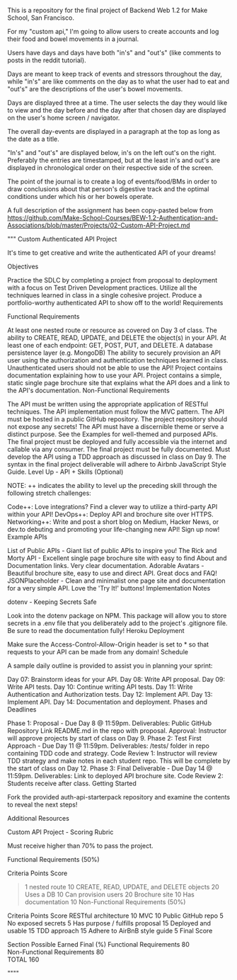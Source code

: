 This is a repository for the final project of Backend Web 1.2 for Make School, San Francisco.

For my "custom api," I'm going to allow users to create accounts and log their food and bowel movements in a journal.

Users have days and days have both "in's" and "out's" (like comments to posts in the reddit tutorial).

Days are meant to keep track of events and stressors throughout the day, while "in's" are like comments on the day as to what the user had to eat and "out's"
are the descriptions of the user's bowel movements.

Days are displayed three at a time. The user selects the day they would like to view and the day before and the day after that chosen day are displayed on the user's home screen / navigator.

The overall day-events are displayed in a paragraph at the top as long as the date as a title.

"In's" and "out's" are displayed below, in's on the left out's on the right.
Preferably the entries are timestamped, but at the least in's and out's are displayed in chronological order on their respective side of the screen.

The point of the journal is to create a log of events/food/BMs in order to draw conclusions about that person's digestive track and the optimal conditions under which his or her bowels operate.

A full description of the assignment has been copy-pasted below from https://github.com/Make-School-Courses/BEW-1.2-Authentication-and-Associations/blob/master/Projects/02-Custom-API-Project.md

"""
Custom Authenticated API Project

It's time to get creative and write the authenticated API of your dreams!

Objectives

Practice the SDLC by completing a project from proposal to deployment with a focus on Test Driven Development practices.
Utilize all the techniques learned in class in a single cohesive project.
Produce a portfolio-worthy authenticated API to show off to the world!
Requirements

Functional Requirements

At least one nested route or resource as covered on Day 3 of class.
The ability to CREATE, READ, UPDATE, and DELETE the object(s) in your API.
At least one of each endpoint: GET, POST, PUT, and DELETE.
A database persistence layer (e.g. MongoDB)
The ability to securely provision an API user using the authorization and authentication techniques learned in class. Unauthenticated users should not be able to use the API!
Project contains documentation explaining how to use your API.
Project contains a simple, static single page brochure site that explains what the API does and a link to the API's documentation.
Non-Functional Requirements

The API must be written using the appropriate application of RESTful techniques.
The API implementation must follow the MVC pattern.
The API must be hosted in a public GitHub repository.
The project repository should not expose any secrets!
The API must have a discernible theme or serve a distinct purpose. See the Examples for well-themed and purposed APIs.
The final project must be deployed and fully accessible via the internet and callable via any consumer.
The final project must be fully documented.
Must develop the API using a TDD approach as discussed in class on Day 9.
The syntax in the final project deliverable will adhere to Airbnb JavaScript Style Guide.
Level Up - API + Skills (Optional)

NOTE: ++ indicates the ability to level up the preceding skill through the following stretch challenges:

Code++: Love integrations? Find a clever way to utilize a third-party API within your API!
DevOps++: Deploy API and brochure site over HTTPS.
Networking++: Write and post a short blog on Medium, Hacker News, or dev.to debuting and promoting your life-changing new API! Sign up now!
Example APIs

List of Public APIs - Giant list of public APIs to inspire you!
The Rick and Morty API - Excellent single page brochure site with easy to find About and Documentation links. Very clear documentation.
Adorable Avatars - Beautiful brochure site, easy to use and direct API. Great docs and FAQ!
JSONPlaceholder - Clean and minimalist one page site and documentation for a very simple API. Love the 'Try It!' buttons!
Implementation Notes

dotenv - Keeping Secrets Safe

Look into the dotenv package on NPM. This package will allow you to store secrets in a .env file that you deliberately add to the project's .gitignore file. Be sure to read the documentation fully!
Heroku Deployment

Make sure the Access-Control-Allow-Origin header is set to * so that requests to your API can be made from any domain!
Schedule

A sample daily outline is provided to assist you in planning your sprint:

Day 07: Brainstorm ideas for your API.
Day 08: Write API proposal.
Day 09: Write API tests.
Day 10: Continue writing API tests.
Day 11: Write Authentication and Authorization tests.
Day 12: Implement API.
Day 13: Implement API.
Day 14: Documentation and deployment.
Phases and Deadlines

Phase 1: Proposal - Due Day 8 @ 11:59pm.
Deliverables:
Public GitHub Repository Link
README.md in the repo with proposal.
Approval: Instructor will approve projects by start of class on Day 9.
Phase 2: Test First Approach - Due Day 11 @ 11:59pm.
Deliverables:
/tests/ folder in repo containing TDD code and strategy.
Code Review 1: Instructor will review TDD strategy and make notes in each student repo. This will be complete by the start of class on Day 12.
Phase 3: Final Deliverable - Due Day 14 @ 11:59pm.
Deliverables:
Link to deployed API brochure site.
Code Review 2: Students receive after class.
Getting Started

Fork the provided auth-api-starterpack repository and examine the contents to reveal the next steps!

Additional Resources

Custom API Project - Scoring Rubric

Must receive higher than 70% to pass the project.

Functional Requirements (50%)

Criteria	Points	Score
>1 nested route	10
CREATE, READ, UPDATE, and DELETE objects	20
Uses a DB	10
Can provision users	20
Brochure site	10
Has documentation	10
Non-Functional Requirements (50%)

Criteria	Points	Score
RESTful architecture	10
MVC	10
Public GitHub repo	5
No exposed secrets	5
Has purpose / fulfills proposal	15
Deployed and usable	15
TDD approach	15
Adhere to AirBnB style guide	5
Final Score

Section	Possible	Earned	Final (%)
Functional Requirements	80		
Non-Functional Requirements	80		
TOTAL	160

""""
